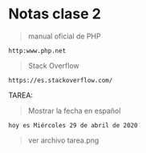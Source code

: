 # Notas clase 2

> manual oficial de PHP

    http:www.php.net
    
> Stack Overflow

    https://es.stackoverflow.com/
    

TAREA:

> Mostrar la fecha en español

    hoy es Miércoles 29 de abril de 2020
    
> ver archivo tarea.png
